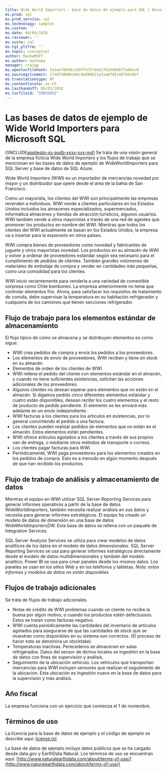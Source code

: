 ```yaml
---
title: Wide World Importers - base de datos de ejemplo para SQL | Documentos de Microsoft
ms.prod: sql
ms.prod_service: sql
ms.technology: samples
ms.custom: ''
ms.date: 04/04/2018
ms.reviewer: ''
ms.suite: sql
ms.tgt_pltfrm: ''
ms.topic: conceptual
author: MashaMSFT
ms.author: mathoma
manager: craigg
ms.openlocfilehash: 5a1eef0650c520ff4757de627633d096ffa46ec8
ms.sourcegitcommit: 1740f3090b168c0e809611a7aa6fd514075616bf
ms.translationtype: MT
ms.contentlocale: es-ES
ms.lasthandoff: 05/03/2018
ms.locfileid: "33032652"
---
```

# <a name="wide-world-importers-sample-databases-for-microsoft-sql"></a>Las bases de datos de ejemplo de Wide World Importers para Microsoft SQL
[!INCLUDE[appliesto-ss-asdb-xxxx-xxx-md](../includes/appliesto-ss-asdb-xxxx-xxx-md.md)]
Se trata de una visión general de la empresa ficticia Wide World Importers y los flujos de trabajo que se mencionan en las bases de datos de ejemplo de WideWorldImporters para SQL Server y base de datos de SQL Azure.  

Wide World Importers (WWI) es un importador de mercancías novedad por mayor y un distribuidor que opere desde el área de la bahía de San Francisco.

Como un mayorista, los clientes del WWI son principalmente las empresas revenden a individuos. WWI vende a clientes particulares en los Estados Unidos incluidos los almacenes especializados, supermercados, informática almacenes y tiendas de atracción turísticos, algunos usuarios. WWI también vende a otros mayoristas a través de una red de agentes que promover los productos en nombre del WWI. Mientras que todos los clientes del WWI actualmente se basan en los Estados Unidos, la empresa va a insertar para la expansión en otros países.

WWI compra bienes de proveedores como novedad y fabricantes de juguete y otros mayoristas novedad. Los productos en su almacén de WWI y volver a ordenar de proveedores estándar según sea necesario para el cumplimiento de pedidos de clientes. También grandes volúmenes de materiales de embalaje de compra y vender en cantidades más pequeñas, como una comodidad para los clientes.

WWI inició recientemente para venderla a una variedad de comestible sorpresa como Chile bombones.  La empresa anteriormente no tenía que controlar elementos frío. Ahora, para satisfacer los requisitos de tratamiento de comida, debe supervisar la temperatura en su habitación refrigerador y cualquiera de los camiones que tienen secciones refrigerador.

## <a name="workflow-for-warehouse-stock-items"></a>Flujo de trabajo para los elementos estándar de almacenamiento

El flujo típico de cómo se almacena y se distribuyen elementos es como sigue:
- WWI crea pedidos de compra y envía los pedidos a los proveedores.
- Los elementos de envío de proveedores, WWI reciben y tiene en stock en su almacén.
- Elementos de orden de los clientes de WWI
- WWI rellena el pedido del cliente con elementos estándar en el almacén, y cuando no tiene suficientes existencias, solicitan las acciones adicionales de los proveedores.
- Algunos clientes no desean esperar para elementos que no están en el almacén. Si digamos pedido cinco diferentes elementos estándar y cuatro están disponibles, desean recibir los cuatro elementos y el resto de producto de pedido pendiente. El elemento se les enviará más adelante en un envío independiente.
- WWI facturas a los clientes para los artículos en existencias, por lo general convirtiendo el pedido a una factura.
- Los clientes pueden realizar pedidos de elementos que no están en el almacén. Estos elementos están pendientes.
- WWI ofrece artículos agotados a los clientes a través de sus propios van de entrega, o mediante otros métodos de transporte o correos.
- Los clientes pagar facturas para WWI.
- Periódicamente, WWI paga proveedores para los elementos creados en los pedidos de compra. Esto es a menudo en algún momento después de que han recibido los productos.

## <a name="data-warehouse-and-analysis-workflow"></a>Flujo de trabajo de análisis y almacenamiento de datos

Mientras el equipo en WWI utilizar SQL Server Reporting Services para generar informes operativos a partir de la base de datos WideWorldImporters, también necesita realizar análisis en sus datos y necesita para generar informes estratégicos. El equipo ha creado un modelo de datos de dimensión en una base de datos WideWorldImportersDW. Esta base de datos se rellena con un paquete de Integration Services.

SQL Server Analysis Services se utiliza para crear modelos de datos analíticos de los datos en el modelo de datos dimensionales. SQL Server Reporting Services se usa para generar informes estratégicos directamente desde el modelo de datos multidimensionales y también del modelo analítico. Power BI se usa para crear paneles desde los mismos datos. Los paneles se usan en los sitios Web y en los teléfonos y tabletas. *Nota: estos informes y modelos de datos no están disponibles*

## <a name="additional-workflows"></a>Flujos de trabajo adicionales

Se trata de flujos de trabajo adicionales.
- Notas de crédito de WWI problemas cuando un cliente no recibe la buena por algún motivo, o cuando los productos estén defectuosos. Estos se tratan como facturas negativo.
- WWI cuenta periódicamente las cantidades del inventario de artículos agotados para asegurarse de que las cantidades de stock que se muestran como disponibles en su sistema son correctos. (El proceso de hacer esto se denomina un stocktake).
- Temperaturas inactivas. Perecederos se almacenan en salas refrigerados. Datos del sensor de dichos locales se ingestión en la base de datos con fines de supervisión y análisis.
- Seguimiento de la ubicación vehículo. Los vehículos que transportan mercancías para WWI incluyen sensores que realizan el seguimiento de la ubicación. Esta ubicación es ingestión nuevo en la base de datos para la supervisión y más análisis.

## <a name="fiscal-year"></a>Año fiscal

La empresa funciona con un ejercicio que comienza el 1 de noviembre.

## <a name="terms-of-use"></a>Términos de uso

La licencia para la base de datos de ejemplo y el código de ejemplo se describe aquí: [license.txt](https://github.com/Microsoft/sql-server-samples/blob/master/license.txt)

La base de datos de ejemplo incluye datos públicos que se ha cargado desde data.gov y EarthData Natural. Los términos de uso se encuentran aquí: [http://www.naturalearthdata.com/about/terms-of-use/](http://www.naturalearthdata.com/about/terms-of-use/)
